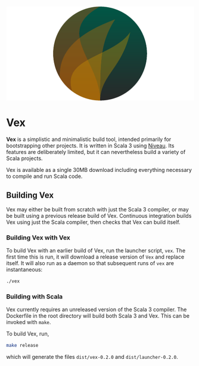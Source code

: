 ![Vex logo](doc/logo.svg)

# Vex

__Vex__ is a simplistic and minimalistic build tool, intended primarily for bootstrapping other projects. It is written in Scala
3 using [Niveau](https://github.com/propensive/niveau/). Its features are deliberately limited, but it can nevertheless build a
variety of Scala projects.

Vex is available as a single 30MB download including everything necessary to compile and run Scala code.

## Building Vex

Vex may either be built from scratch with just the Scala 3 compiler, or may be built using a previous release build of Vex.
Continuous integration builds Vex using just the Scala compiler, then checks that Vex can build itself.

### Building Vex with Vex

To build Vex with an earlier build of Vex, run the launcher script, `vex`. The first time this is run, it will download a release
version of `Vex` and replace itself. It will also run as a daemon so that subsequent runs of `vex` are instantaneous:
```sh
./vex
```

### Building with Scala

Vex currently requires an unreleased version of the Scala 3 compiler. The Dockerfile in the root directory will build both Scala 3
and Vex. This can be invoked with `make`.

To build Vex, run,
```sh
make release
```
which will generate the files `dist/vex-0.2.0` and `dist/launcher-0.2.0`.

